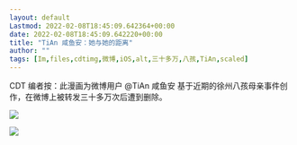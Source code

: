 ```yaml
---
layout: default
Lastmod: 2022-02-08T18:45:09.642364+00:00
date: 2022-02-08T18:45:09.642220+00:00
title: "TiAn 咸鱼安：她与她的距离"
author: ""
tags: [Im,files,cdtimg,微博,iOS,alt,三十多万,八孩,TiAn,scaled]
---
```


CDT 编者按：此漫画为微博用户 @TiAn 咸鱼安 基于近期的徐州八孩母亲事件创作，在微博上被转发三十多万次后遭到删除。


![](https://images.weserv.nl/?url=https%3A//chinadigitaltimes.net/chinese/files/2022/02/Image-from-iOS-1-scaled.jpg)


![](https://images.weserv.nl/?url=https%3A//chinadigitaltimes.net/chinese/files/2022/02/Image-from-iOS.jpg)


